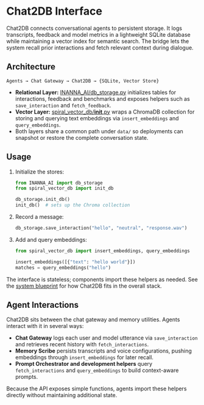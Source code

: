 # Chat2DB Interface

Chat2DB connects conversational agents to persistent storage. It logs
transcripts, feedback and model metrics in a lightweight SQLite database while
maintaining a vector index for semantic search. The bridge lets the system
recall prior interactions and fetch relevant context during dialogue.

## Architecture

```
Agents → Chat Gateway → Chat2DB → {SQLite, Vector Store}
```

- **Relational Layer:** [INANNA_AI/db_storage.py](../INANNA_AI/db_storage.py)
  initializes tables for interactions, feedback and benchmarks and exposes
  helpers such as `save_interaction` and `fetch_feedback`.
- **Vector Layer:** [spiral_vector_db/__init__.py](../spiral_vector_db/__init__.py)
  wraps a ChromaDB collection for storing and querying text embeddings via
  `insert_embeddings` and `query_embeddings`.
- Both layers share a common path under `data/` so deployments can snapshot or
  restore the complete conversation state.

## Usage
1. Initialize the stores:
   ```python
   from INANNA_AI import db_storage
   from spiral_vector_db import init_db

   db_storage.init_db()
   init_db()  # sets up the Chroma collection
   ```
2. Record a message:
   ```python
   db_storage.save_interaction("hello", "neutral", "response.wav")
   ```
3. Add and query embeddings:
   ```python
   from spiral_vector_db import insert_embeddings, query_embeddings

   insert_embeddings([{"text": "hello world"}])
   matches = query_embeddings("hello")
   ```
The interface is stateless; components import these helpers as needed. See the
[system blueprint](system_blueprint.md#chat2db-interface) for how Chat2DB fits in
the overall stack.

## Agent Interactions
Chat2DB sits between the chat gateway and memory utilities. Agents interact with it in several ways:

- **Chat Gateway** logs each user and model utterance via `save_interaction` and retrieves recent history with `fetch_interactions`.
- **Memory Scribe** persists transcripts and voice configurations, pushing embeddings through `insert_embeddings` for later recall.
- **Prompt Orchestrator and development helpers** query `fetch_interactions` and `query_embeddings` to build context-aware prompts.

Because the API exposes simple functions, agents import these helpers directly without maintaining additional state.
